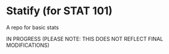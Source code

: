 # Statify (for STAT 101)
A repo for basic stats 

IN PROGRESS 
(PLEASE NOTE: THIS DOES NOT REFLECT FINAL MODIFICATIONS)
